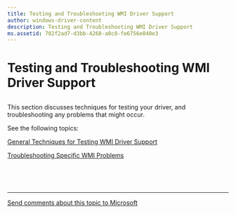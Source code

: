 ```yaml
---
title: Testing and Troubleshooting WMI Driver Support
author: windows-driver-content
description: Testing and Troubleshooting WMI Driver Support
ms.assetid: 702f2ad7-d3bb-4268-a0c8-fe6756e840e3
---
```


# Testing and Troubleshooting WMI Driver Support


## <a href="" id="ddk-testing-and-troubleshooting-wmi-driver-support-kg"></a>


This section discusses techniques for testing your driver, and troubleshooting any problems that might occur.

See the following topics:

[General Techniques for Testing WMI Driver Support](general-techniques-for-testing-wmi-driver-support.md)

[Troubleshooting Specific WMI Problems](troubleshooting-specific-wmi-problems.md)

 

 


--------------------
[Send comments about this topic to Microsoft](mailto:wsddocfb@microsoft.com?subject=Documentation%20feedback%20%5Bkernel\kernel%5D:%20Testing%20and%20Troubleshooting%20WMI%20Driver%20Support%20%20RELEASE:%20%286/14/2017%29&body=%0A%0APRIVACY%20STATEMENT%0A%0AWe%20use%20your%20feedback%20to%20improve%20the%20documentation.%20We%20don't%20use%20your%20email%20address%20for%20any%20other%20purpose,%20and%20we'll%20remove%20your%20email%20address%20from%20our%20system%20after%20the%20issue%20that%20you're%20reporting%20is%20fixed.%20While%20we're%20working%20to%20fix%20this%20issue,%20we%20might%20send%20you%20an%20email%20message%20to%20ask%20for%20more%20info.%20Later,%20we%20might%20also%20send%20you%20an%20email%20message%20to%20let%20you%20know%20that%20we've%20addressed%20your%20feedback.%0A%0AFor%20more%20info%20about%20Microsoft's%20privacy%20policy,%20see%20http://privacy.microsoft.com/default.aspx. "Send comments about this topic to Microsoft")


